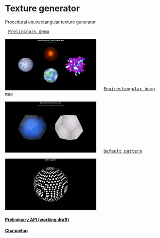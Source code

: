 # Texture generator
Procedural equirectangular texture generator

<!--[Preliminary demo](https://boytchev.github.io/texture-generator/examples/proof-of-concept.html)-->

<!--[Equirectangular bump map](https://boytchev.github.io/texture-generator/examples/bump-map.html)-->

<!--[Default pattern](https://boytchev.github.io/texture-generator/examples/default-pattern.html)-->

[<kbd style="margin:10px">Preliminary demo<br><br><img src="examples/snapshots/proof-of-concept.jpg" style="width:300px;"></kbd>](https://boytchev.github.io/texture-generator/examples/proof-of-concept.html) [<kbd style="margin:10px">Equirectangular bump map<br><br><img src="examples/snapshots/bump-map.jpg" style="width:300px;"></kbd>](https://boytchev.github.io/texture-generator/examples/bump-map.html) [<kbd style="margin:10px">Default pattern<br><br><img src="examples/snapshots/default-pattern.jpg" style="width:300px;"></kbd>](https://boytchev.github.io/texture-generator/examples/default-pattern.html)



#### [Preliminary API (working draft)](docs/API.md)
#### [Changelog](docs/CHANGELOG.md)
